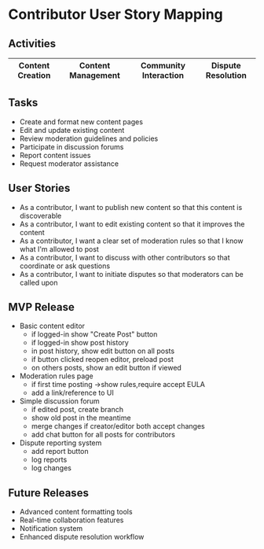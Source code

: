 # Contributor User Story Mapping

## Activities
| Content Creation | Content Management | Community Interaction | Dispute Resolution |
|---|---|---|---|

## Tasks
- Create and format new content pages
- Edit and update existing content
- Review moderation guidelines and policies
- Participate in discussion forums
- Report content issues
- Request moderator assistance

## User Stories
- As a contributor, I want to publish new content so that this content is discoverable
- As a contributor, I want to edit existing content so that it improves the content
- As a contributor, I want a clear set of moderation rules so that I know what I'm allowed to post
- As a contributor, I want to discuss with other contributors so that coordinate or ask questions
- As a contributor, I want to initiate disputes so that moderators can be called upon

## MVP Release
- Basic content editor
    - if logged-in show "Create Post" button
    - if logged-in show post history
    - in post history, show edit button on all posts
    - if button clicked reopen editor, preload post
    - on others posts, show an edit button if viewed
- Moderation rules page
    - if first time posting ->show rules,require accept EULA
    - add a link/reference to UI
- Simple discussion forum
    - if edited post, create branch
    - show old post in the meantime
    - merge changes if creator/editor both accept changes
    - add chat button for all posts for contributors
- Dispute reporting system
    - add report button
    - log reports
    - log changes
## Future Releases
- Advanced content formatting tools
- Real-time collaboration features
- Notification system
- Enhanced dispute resolution workflow